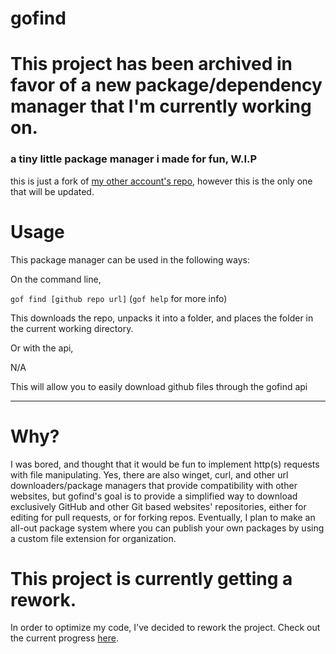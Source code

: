 # gofind
# This project has been archived in favor of a new package/dependency manager that I'm currently working on.
### a tiny little package manager i made for fun, W.I.P

this is just a fork of [my other account's repo](https://github.com/sharpcdf/gofind), however this is the only one that will be updated.

# Usage

This package manager can be used in the following ways:

On the command line,

`gof find [github repo url]` (`gof help` for more info)

This downloads the repo, unpacks it into a folder, and places the folder in the current working directory.

Or with the api,

N/A

This will allow you to easily download github files through the gofind api
_____________________________________________________________________________________________________________________
# Why?

I was bored, and thought that it would be fun to implement http(s) requests with file manipulating. Yes, there are also winget, curl, and other url downloaders/package managers that provide compatibility with other websites, but gofind's goal is to provide a simplified way to download exclusively GitHub and other Git based websites' repositories, either for editing for pull requests, or for forking repos. Eventually, I plan to make an all-out package system where you can publish your own packages by using a custom file extension for organization.


# This project is currently getting a rework.
In order to optimize my code, I've decided to rework the project. Check out the current progress [here](https://github.com/csharpdf/gofind/tree/rewrite).
